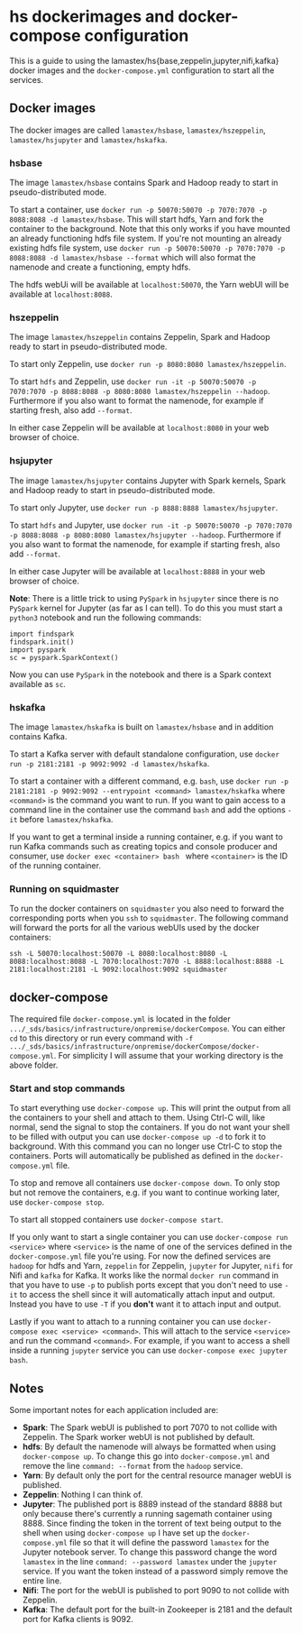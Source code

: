 <!-- Copyright 2019 Dan Lilja

    Licensed under the Apache License, Version 2.0 (the "License");
    you may not use this file except in compliance with the License.
    You may obtain a copy of the License at

        http://www.apache.org/licenses/LICENSE-2.0

    Unless required by applicable law or agreed to in writing, software
    distributed under the License is distributed on an "AS IS" BASIS,
    WITHOUT WARRANTIES OR CONDITIONS OF ANY KIND, either express or implied.
    See the License for the specific language governing permissions and
    limitations under the License. -->

# hs dockerimages and docker-compose configuration #

This is a guide to using the lamastex/hs{base,zeppelin,jupyter,nifi,kafka}
docker images and the `docker-compose.yml` configuration to start all the
services.

## Docker images ##

The docker images are called `lamastex/hsbase`, `lamastex/hszeppelin`,
`lamastex/hsjupyter` and `lamastex/hskafka`.

### hsbase ###

The image `lamastex/hsbase` contains Spark and Hadoop ready to start in
pseudo-distributed mode.

To start a container, use `docker run -p 50070:50070 -p 7070:7070 -p 8088:8088
-d lamastex/hsbase`. This will start hdfs, Yarn and fork the container to the
background. Note that this only works if you have mounted an already functioning
hdfs file system. If you're not mounting an already existing hdfs file system,
use `docker run -p 50070:50070 -p 7070:7070 -p 8088:8088 -d lamastex/hsbase
--format` which will also format the namenode and create a functioning, empty
hdfs.

The hdfs webUi will be available at `localhost:50070`, the Yarn webUI will be
available at `localhost:8088`.

### hszeppelin ###

The image `lamastex/hszeppelin` contains Zeppelin, Spark and Hadoop ready to
start in pseudo-distributed mode.

To start only Zeppelin, use `docker run -p 8080:8080 lamastex/hszeppelin`.

To start `hdfs` and Zeppelin, use `docker run -it -p 50070:50070 -p 7070:7070 -p
8088:8088 -p 8080:8080 lamastex/hszeppelin --hadoop`. Furthermore if you also
want to format the namenode, for example if starting fresh, also add `--format`.

In either case Zeppelin will be available at `localhost:8080` in your web
browser of choice.

### hsjupyter ###

The image `lamastex/hsjupyter` contains Jupyter with Spark kernels, Spark and
Hadoop ready to start in pseudo-distributed mode.

To start only Jupyter, use `docker run -p 8888:8888 lamastex/hsjupyter`.

To start `hdfs` and Jupyter, use `docker run -it -p 50070:50070 -p 7070:7070 -p
8088:8088 -p 8080:8080 lamastex/hsjupyter --hadoop`. Furthermore if you also
want to format the namenode, for example if starting fresh, also add `--format`.

In either case Jupyter will be available at `localhost:8888` in your web browser
of choice.

**Note**: There is a little trick to using `PySpark` in `hsjupyter` since there
is no `PySpark` kernel for Jupyter (as far as I can tell). To do this you must
start a `python3` notebook and run the following commands:

```
import findspark
findspark.init()
import pyspark
sc = pyspark.SparkContext()
```

Now you can use `PySpark` in the notebook and there is a Spark context available
as `sc`.

### hskafka ###

The image `lamastex/hskafka` is built on `lamastex/hsbase` and in addition
contains Kafka.

To start a Kafka server with default standalone configuration, use `docker run
-p 2181:2181 -p 9092:9092 -d lamastex/hskafka`.

To start a container with a different command, e.g. `bash`, use `docker run -p
2181:2181 -p 9092:9092 --entrypoint <command> lamastex/hskafka` where
`<command>` is the command you want to run. If you want to gain access to a
command line in the container use the command `bash` and add the options `-it`
before `lamastex/hskafka`.

If you want to get a terminal inside a running container, e.g. if you want to
run Kafka commands such as creating topics and console producer and consumer,
use `docker exec <container> bash ` where `<container>` is the ID of the running
container.

### Running on squidmaster ###

To run the docker containers on `squidmaster` you also need to forward the
corresponding ports when you `ssh` to `squidmaster`. The following command will
forward the ports for all the various webUIs used by the docker containers:

```
ssh -L 50070:localhost:50070 -L 8080:localhost:8080 -L 8088:localhost:8088 -L 7070:localhost:7070 -L 8888:localhost:8888 -L 2181:localhost:2181 -L 9092:localhost:9092 squidmaster
```

## docker-compose ##

The required file `docker-compose.yml` is located in the folder
`.../_sds/basics/infrastructure/onpremise/dockerCompose`. You can either `cd` to
this directory or run every command with `-f
.../_sds/basics/infrastructure/onpremise/dockerCompose/docker-compose.yml`. For
simplicity I will assume that your working directory is the above folder.

### Start and stop commands ###

To start everything use `docker-compose up`. This will print the output from all
the containers to your shell and attach to them. Using Ctrl-C will, like normal,
send the signal to stop the containers. If you do not want your shell to be
filled with output you can use `docker-compose up -d` to fork it to background.
With this command you can no longer use Ctrl-C to stop the containers. Ports
will automatically be published as defined in the `docker-compose.yml` file.

To stop and remove all containers use `docker-compose down`. To only stop but
not remove the containers, e.g. if you want to continue working later, use
`docker-compose stop`.

To start all stopped containers use `docker-compose start`.

If you only want to start a single container you can use `docker-compose run
<service>` where `<service>` is the name of one of the services defined in the
`docker-compose.yml` file you're using. For now the defined services are
`hadoop` for hdfs and Yarn, `zeppelin` for Zeppelin, `jupyter` for Jupyter,
`nifi` for Nifi and `kafka` for Kafka. It works like the normal `docker run`
command in that you have to use `-p` to publish ports except that you don't need
to use `-it` to access the shell since it will automatically attach input and
output. Instead you have to use `-T` if you **don't** want it to attach input and
output.

Lastly if you want to attach to a running container you can use `docker-compose
exec <service> <command>`. This will attach to the service `<service>` and run
the command `<command>`. For example, if you want to access a shell inside a
running `jupyter` service you can use `docker-compose exec jupyter bash`.

## Notes ##

Some important notes for each application included are:

- **Spark**: The Spark webUI is published to port 7070 to not collide with
  Zeppelin. The Spark worker webUI is not published by default.
- **hdfs**: By default the namenode will always be formatted when using
  `docker-compose up`. To change this go into `docker-compose.yml` and remove
  the line `command: --format` from the `hadoop` service.
- **Yarn**: By default only the port for the central resource manager webUI is
  published.
- **Zeppelin**: Nothing I can think of.
- **Jupyter**: The published port is 8889 instead of the standard 8888 but only
  because there's currently a running sagemath container using 8888. Since
  finding the token in the torrent of text being output to the shell when using
  `docker-compose up` I have set up the `docker-compose.yml` file so that it
  will define the password `lamastex` for the Jupyter notebook server. To change
  this password change the word `lamastex` in the line `command: --password
  lamastex` under the `jupyter` service. If you want the token instead of a
  password simply remove the entire line.
- **Nifi**: The port for the webUI is published to port 9090 to not collide with
  Zeppelin.
- **Kafka**: The default port for the built-in Zookeeper is 2181 and the default
  port for Kafka clients is 9092.
